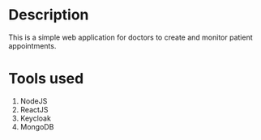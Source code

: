 # Description
This is a simple web application for doctors to create and monitor patient appointments.

# Tools used
1. NodeJS
2. ReactJS
3. Keycloak
4. MongoDB
